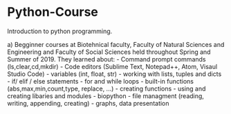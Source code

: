 # Python-Course
Introduction to python programming. 

a) Begginner courses at Biotehnical faculty, Faculty of Natural Sciences and Engineering and Faculty of Social Sciences held throughout Spring and Summer of 2019. 
  They learned about:
    - Command prompt commands (ls,clear,cd,mkdir)
    - Code editors (Sublime Text, Notepad++, Atom, Visaul Studio Code)
    - variables (int, float, str)
    - working with lists, tuples and dicts
    - if/ elif / else statements
    - for and while loops
    - built-in functions (abs,max,min,count,type, replace, ...)
    - creating functions
    - using and creating libaries and modules
    - biopython 
    - file managment (reading, writing, appending, creating)
    - graphs, data presentation
